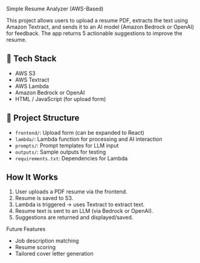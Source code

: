 Simple Resume Analyzer (AWS-Based)

This project allows users to upload a resume PDF, extracts the text using Amazon Textract, and sends it to an AI model (Amazon Bedrock or OpenAI) for feedback. The app returns 5 actionable suggestions to improve the resume.

## 🔧 Tech Stack
- AWS S3
- AWS Textract
- AWS Lambda
- Amazon Bedrock or OpenAI
- HTML / JavaScript (for upload form)

## 📁 Project Structure

- `frontend/`: Upload form (can be expanded to React)
- `lambda/`: Lambda function for processing and AI interaction
- `prompts/`: Prompt templates for LLM input
- `outputs/`: Sample outputs for testing
- `requirements.txt`: Dependencies for Lambda

## How It Works
1. User uploads a PDF resume via the frontend.
2. Resume is saved to S3.
3. Lambda is triggered → uses Textract to extract text.
4. Resume text is sent to an LLM (via Bedrock or OpenAI).
5. Suggestions are returned and displayed/saved.

Future Features
- Job description matching
- Resume scoring
- Tailored cover letter generation
